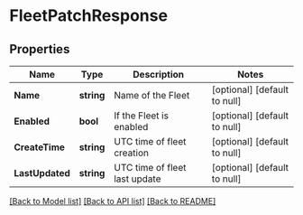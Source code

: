 # FleetPatchResponse

## Properties
Name | Type | Description | Notes
------------ | ------------- | ------------- | -------------
**Name** | **string** | Name of the Fleet | [optional] [default to null]
**Enabled** | **bool** | If the Fleet is enabled | [optional] [default to null]
**CreateTime** | **string** | UTC time of fleet creation | [optional] [default to null]
**LastUpdated** | **string** | UTC time of fleet last update | [optional] [default to null]

[[Back to Model list]](../README.md#documentation-for-models) [[Back to API list]](../README.md#documentation-for-api-endpoints) [[Back to README]](../README.md)


